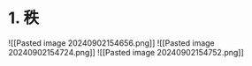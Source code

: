 # 1. 秩
![[Pasted image 20240902154656.png]]
![[Pasted image 20240902154724.png]]
![[Pasted image 20240902154752.png]]
